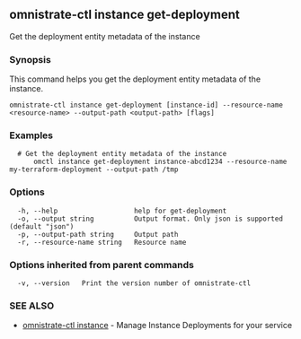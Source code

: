 ## omnistrate-ctl instance get-deployment

Get the deployment entity metadata of the instance

### Synopsis

This command helps you get the deployment entity metadata of the instance.

```
omnistrate-ctl instance get-deployment [instance-id] --resource-name <resource-name> --output-path <output-path> [flags]
```

### Examples

```
  # Get the deployment entity metadata of the instance
	  omctl instance get-deployment instance-abcd1234 --resource-name my-terraform-deployment --output-path /tmp
```

### Options

```
  -h, --help                   help for get-deployment
  -o, --output string          Output format. Only json is supported (default "json")
  -p, --output-path string     Output path
  -r, --resource-name string   Resource name
```

### Options inherited from parent commands

```
  -v, --version   Print the version number of omnistrate-ctl
```

### SEE ALSO

* [omnistrate-ctl instance](omnistrate-ctl_instance.md)	 - Manage Instance Deployments for your service

